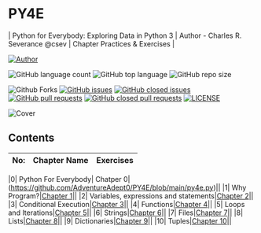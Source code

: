 # PY4E
| Python for Everybody: Exploring Data in Python 3 | Author - Charles R. Severance @csev | Chapter Practices & Exercises |

[![Author](https://img.shields.io/badge/Author-AdventureAdept-blue)](https://www.github.com/AdventureAdept0)

![GitHub language count](https://img.shields.io/github/languages/count/AdventureAdept0/PY4E)
![GitHub top language](https://img.shields.io/github/languages/top/AdventureAdept0/PY4E)
![GitHub repo size](https://img.shields.io/github/repo-size/AdventureAdept0/PY4E)

![Github Forks](https://img.shields.io/github/forks/AdventureAdept0/PY4E?color=lime)
[![GitHub issues](https://img.shields.io/github/issues/AdventureAdept0/PY4E?color=lime)](https://github.com/AdventureAdept0/PY4E/issues)
[![GitHub closed issues](https://img.shields.io/github/issues-closed/AdventureAdept0/PY4E?color=lime)](https://github.com/AdventureAdept0/PY4E/issues?q=is%3Aissue+is%3Aclosed)
[![GitHub pull requests](https://img.shields.io/github/issues-pr/AdventureAdept0/PY4E?color=lime)](https://github.com/AdventureAdept0/PY4E/pulls)
[![GitHub closed pull requests](https://img.shields.io/github/issues-pr/AdventureAdept0/PY4E?color=lime)](https://github.com/AdventureAdept0/PY4E/pulls?q=is%3Apr+is%3Aclosed)
[![LICENSE](https://img.shields.io/github/license/AdventureAdept0/PY4E?color=lime)](https://github.com/AdventureAdept0/PY4E/blob/main/LICENSE)

![Cover](https://github.com/AdventureAdept0/PY4E/blob/main/cover.jpg)

## Contents
|No:|Chapter Name|Exercises|
|:-----:|:----------:|:---------------:|

|0| Python For Everybody| Chatper 0|(https://github.com/AdventureAdept0/PY4E/blob/main/py4e.py)||
|1| Why Program?|[Chapter 1](https://github.com/AdventureAdept0/PY4E/tree/main/Chapter%201)||
|2| Variables, expressions and statements|[Chapter 2](https://github.com/AdventureAdept0/PY4E/tree/main/Chapter%202)||
|3| Conditional Execution|[Chapter 3](https://github.com/AdventureAdept0/PY4E/tree/main/Chapter%203)||
|4| Functions|[Chapter 4](https://github.com/AdventureAdept0/PY4E/tree/main/Chapter%204)||
|5| Loops and Iterations|[Chapter 5](https://github.com/AdventureAdept0/PY4E/tree/main/Chapter%205)||
|6| Strings|[Chapter 6](https://github.com/AdventureAdept0/PY4E/tree/main/Chapter%206)||
|7| Files|[Chapter 7](https://github.com/AdventureAdept0/PY4E/tree/main/Chapter%207)||
|8| Lists|[Chapter 8](https://github.com/AdventureAdept0/PY4E/tree/main/Chapter%208)||
|9| Dictionaries|[Chapter 9](https://github.com/AdventureAdept0/PY4E/tree/main/Chapter%209)||
|10| Tuples|[Chapter 10](https://github.com/AdventureAdept0/PY4E/tree/main/Chapter%2010)||
